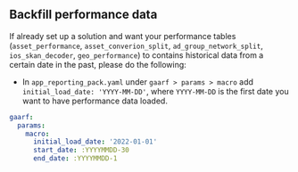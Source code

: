 ## Backfill performance data

If already set up a solution and want your performance tables (`asset_performance`,
`asset_converion_split`, `ad_group_network_split`, `ios_skan_decoder`,
`geo_performance`) to contains historical data from a certain date in the past,
please do the following:

* In `app_reporting_pack.yaml` under `gaarf > params > macro`
add `initial_load_date: 'YYYY-MM-DD'`, where `YYYY-MM-DD` is the first date
you want to have performance data loaded.

```yaml
gaarf:
  params:
    macro:
      initial_load_date: '2022-01-01'
      start_date: :YYYYMMDD-30
      end_date: :YYYYMMDD-1
```

